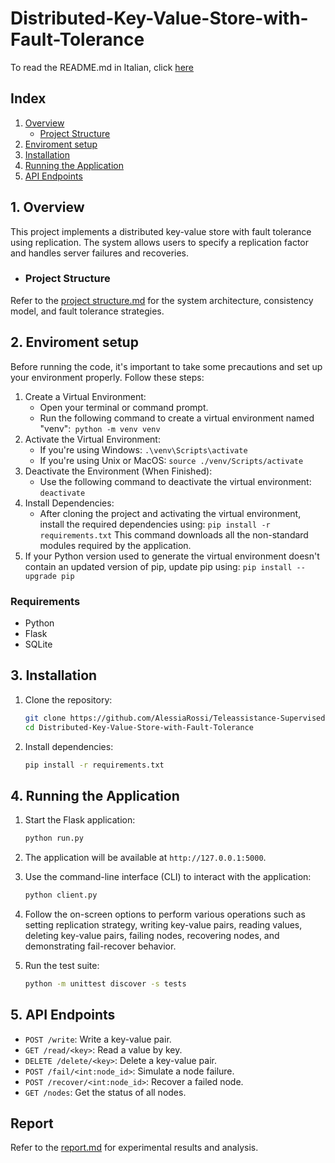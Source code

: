# Distributed-Key-Value-Store-with-Fault-Tolerance
To read the README.md in Italian, click [here](README_ita.md)

## Index

1. [Overview](#1-overview)
   - [Project Structure](./myLib/Project_Structure.md)
2. [Enviroment setup](#2-enviroment-setup)
3. [Installation](#2-installation)
4. [Running the Application](#4-running-the-application)
5. [API Endpoints](#5-api-endpoints)


## **1. Overview**

This project implements a distributed key-value store with fault tolerance using replication. The system allows users to specify a replication factor and handles server failures and recoveries.
- ### Project Structure
Refer to the [project structure.md](design_document.md) for the system architecture, consistency model, and fault tolerance strategies.

## **2. Enviroment setup**
Before running the code, it's important to take some precautions and set up your environment properly. Follow these steps:
1. Create a Virtual Environment:
   - Open your terminal or command prompt.
   - Run the following command to create a virtual environment named "venv":` python -m venv venv`
2. Activate the Virtual Environment:
   - If you're using Windows:    `.\venv\Scripts\activate`
   - If you're using Unix or MacOS:    `source ./venv/Scripts/activate`
3. Deactivate the Environment (When Finished):
   - Use the following command to deactivate the virtual environment:    `deactivate`
4. Install Dependencies:
   - After cloning the project and activating the virtual environment, install the required dependencies using:    `pip install -r requirements.txt`
     This command downloads all the non-standard modules required by the application.
5. If your Python version used to generate the virtual environment doesn't contain an updated version of pip, update pip using:  `pip install --upgrade pip `

### Requirements

- Python
- Flask
- SQLite

## **3. Installation**

1. Clone the repository:
    ```sh
    git clone https://github.com/AlessiaRossi/Teleassistance-Supervised-Clustering.git
    cd Distributed-Key-Value-Store-with-Fault-Tolerance
    ```

2. Install dependencies:
    ```sh
    pip install -r requirements.txt
    ```

## **4. Running the Application**

1. Start the Flask application:
    ```sh
    python run.py
    ```

2. The application will be available at `http://127.0.0.1:5000`.

3. Use the command-line interface (CLI) to interact with the application:
    ```sh
    python client.py
    ```

4. Follow the on-screen options to perform various operations such as setting replication strategy, writing key-value pairs, reading values, deleting key-value pairs, failing nodes, recovering nodes, and demonstrating fail-recover behavior.

5. Run the test suite:
    ```sh
    python -m unittest discover -s tests
    ```

## **5. API Endpoints**

- `POST /write`: Write a key-value pair.
- `GET /read/<key>`: Read a value by key.
- `DELETE /delete/<key>`: Delete a key-value pair.
- `POST /fail/<int:node_id>`: Simulate a node failure.
- `POST /recover/<int:node_id>`: Recover a failed node.
- `GET /nodes`: Get the status of all nodes.


## Report

Refer to the [report.md](report.md) for experimental results and analysis.
